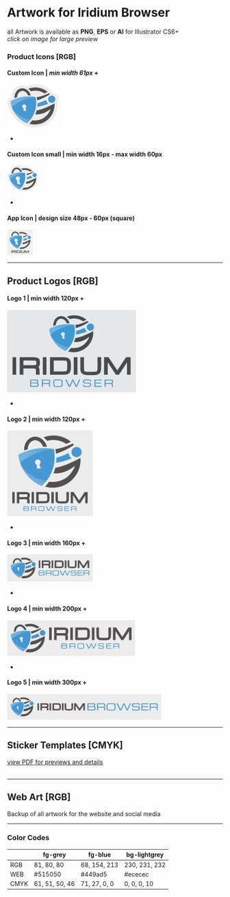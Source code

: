 # Artwork for Iridium Browser
all Artwork is available as **PNG**, **EPS** or **AI** for Illustrator CS6+     
*click on image for large preview*

### Product Icons [RGB]
      
#### Custom Icon | *min width 61px +*
<img src="https://github.com/iridium-browser/artwork/blob/master/product-icons_RGB/iridium-icon_custom.png" height="100" width="120">     

-
      
#### Custom Icon small | min width 16px - max width 60px
<img src="https://github.com/iridium-browser/artwork/blob/master/product-icons_RGB/iridium-icon_custom_small.png" height="60" width="72">    

-

#### App Icon | design size 48px - 60px (square)
<img src="https://github.com/iridium-browser/artwork/blob/master/product-icons_RGB/iridium-app_icon.png" height="60" width="60">      
<br/>
      
---
      
## Product Logos [RGB]
      
#### Logo 1 | min width 120px +
<img src="https://github.com/iridium-browser/artwork/blob/master/product-logos_RGB/iridium-logo_1.png" height="192" width="301">     

-
      
#### Logo 2 | min width 120px +
<img src="https://github.com/iridium-browser/artwork/blob/master/product-logos_RGB/iridium-logo_2.png" height="200" width="200">     

-
      
#### Logo 3 | min width 160px +
<img src="https://github.com/iridium-browser/artwork/blob/master/product-logos_RGB/iridium-logo_3.png" height="64" width="200">     

-
      
#### Logo 4 | min width 200px +
<img src="https://github.com/iridium-browser/artwork/blob/master/product-logos_RGB/iridium-logo_4.png" height="83" width="299">     

-
      
#### Logo 5 | min width 300px +
<img src="https://github.com/iridium-browser/artwork/blob/master/product-logos_RGB/iridium-logo_5.png" height="60" width="360">     
<br/>
      
---
      
## Sticker Templates [CMYK]
[view PDF for previews and details](https://github.com/iridium-browser/artwork/blob/master/print-sticker_CMYK/_Sticker_Templates_v1.pdf "view PDF for previews and details")       
<br/>
      
---
      
## Web Art [RGB]
Backup of all artwork for the website and social media

---

### Color Codes
|    | fg-grey | fg-blue | bg-lightgrey |
|----|----|----|----|
| RGB | 81, 80, 80 | 68, 154, 213 | 230, 231, 232 |
| WEB | #515050 | #449ad5 | #ececec |
| CMYK | 61, 51, 50, 46 | 71, 27, 0, 0 | 0, 0, 0, 10 |

